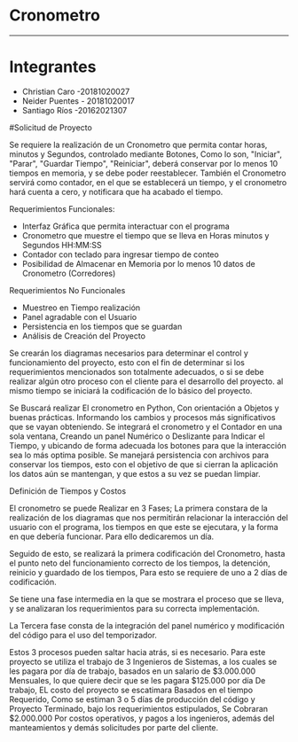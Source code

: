 # Cronometro

---


# Integrantes
- Christian Caro -20181020027
- Neider Puentes - 20181020017
- Santiago Ríos -20162021307


#Solicitud de Proyecto

Se requiere la realización de un Cronometro que permita contar horas, minutos y Segundos, controlado mediante Botones, Como lo son, "Iniciar", "Parar", "Guardar Tiempo", "Reiniciar", deberá conservar por lo menos 10 tiempos en memoria, y se debe poder reestablecer. También el Cronometro servirá como contador, en el que se establecerá un tiempo, y el cronometro hará cuenta a cero, y notificara que ha acabado el tiempo.

Requerimientos Funcionales:

- Interfaz Gráfica que permita interactuar con el programa
- Cronometro que muestre el tiempo que se lleva en Horas minutos y Segundos HH:MM:SS
- Contador con teclado para ingresar tiempo de conteo
- Posibilidad de Almacenar en Memoria por lo menos 10 datos de Cronometro (Corredores)

Requerimientos No Funcionales

- Muestreo en Tiempo realización
- Panel agradable con el Usuario
- Persistencia en los tiempos que se guardan
- Análisis de Creación del Proyecto

Se crearán los diagramas necesarios para determinar el control y funcionamiento del proyecto, esto con el fin de determinar si los requerimientos mencionados son totalmente adecuados, o si se debe realizar algún otro proceso con el cliente para el desarrollo del proyecto. al mismo tiempo se iniciará la codificación de lo básico del proyecto.

Se Buscará realizar El cronometro en Python, Con orientación a Objetos y buenas prácticas. Informando los cambios y procesos más significativos que se vayan obteniendo. Se integrará el cronometro y el Contador en una sola ventana, Creando un panel Numérico o Deslizante para Indicar el Tiempo, y ubicando de forma adecuada los botones para que la interacción sea lo más optima posible. Se manejará persistencia con archivos para conservar los tiempos, esto con el objetivo de que si cierran la aplicación los datos aún se mantengan, y que estos a su vez se puedan limpiar.

Definición de Tiempos y Costos

El cronometro se puede Realizar en 3 Fases; La primera constara de la realización de los diagramas que nos permitirán relacionar la interacción del usuario con el programa, los tiempos en que este se ejecutara, y la forma en que debería funcionar. Para ello dedicaremos un día.

Seguido de esto, se realizará la primera codificación del Cronometro, hasta el punto neto del funcionamiento correcto de los tiempos, la detención, reinicio y guardado de los tiempos, Para esto se requiere de uno a 2 días de codificación.

Se tiene una fase intermedia en la que se mostrara el proceso que se lleva, y se analizaran los requerimientos para su correcta implementación.

La Tercera fase consta de la integración del panel numérico y modificación del código para el uso del temporizador.

Estos 3 procesos pueden saltar hacia atrás, si es necesario. Para este proyecto se utiliza el trabajo de 3 Ingenieros de Sistemas, a los cuales se les pagara por día de trabajo, basados en un salario de $3.000.000 Mensuales, lo que quiere decir que se les pagara $125.000 por día De trabajo, EL costo del proyecto se escatimara Basados en el tiempo Requerido, Como se estiman 3 o 5 días de producción del código y Proyecto Terminado, bajo los requerimientos estipulados, Se Cobraran $2.000.000 Por costos operativos, y pagos a los ingenieros, además del manteamientos y demás solicitudes por parte del cliente.
